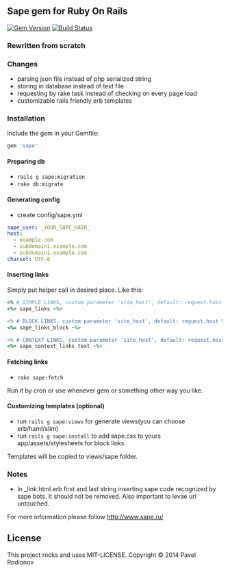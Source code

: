 ## Sape gem for Ruby On Rails

[![Gem Version](https://badge.fury.io/rb/sape.png)](http://badge.fury.io/rb/sape)
[![Build Status](https://travis-ci.org/krim/sape.svg?branch=master)](https://travis-ci.org/krim/sape)

### Rewritten from scratch

### Changes
* parsing json file instead of php serialized string
* storing in database instead of text file
* requesting by rake task instead of checking on every page load
* customizable rails friendly erb templates

### Installation
Include the gem in your Gemfile:
```ruby
gem 'sape'
```

#### Preparing db
* `rails g sape:migration`
* `rake db:migrate`

#### Generating config
* create config/sape.yml
```yml
sape_user: _YOUR_SAPE_HASH_
host:
  - example.com
  - subdomain1.example.com
  - subdomain1.example.com
charset: UTF-8
```

#### Inserting links
Simply put helper call in desired place. Like this:
```ruby
<% # SIMPLE LINKS, custom parameter 'site_host', default: request.host %>
<%= sape_links -%>

<% # BLOCK LINKS, custom parameter 'site_host', default: request.host %>
<%= sape_links_block -%>

<% # CONTEXT LINKS, custom parameter 'site_host', default: request.host %>
<%= sape_context_links text -%>
```

#### Fetching links
* `rake sape:fetch`

Run it by cron or use whenever gem or something other way you like.

#### Customizing templates (optional)
* run `rails g sape:views` for generate views(you can choose erb/haml/slim)
* run `rails g sape:install` to add sape.css to yours app/assets/stylesheets for block links


Templates will be copied to views/sape folder.

### Notes
* In _link.html.erb first and last string inserting sape code recognized by sape bots. It should not be removed. Also important to levae url untouched.

For more information please follow http://www.sape.ru/

License
-------
This project rocks and uses MIT-LICENSE.
Copyright © 2014 Pavel Rodionov

